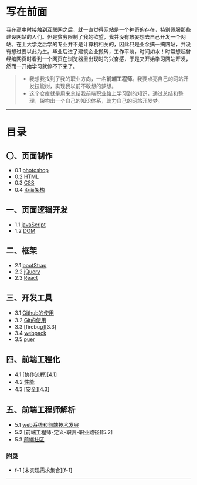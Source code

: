 ﻿# 写在前面
我在高中时接触到互联网之后，就一直觉得网站是一个神奇的存在，特别佩服那些建设网站的人们。但是贫穷限制了我的欲望，我并没有敢妄想去自己开发一个网站。在上大学之后学的专业并不是计算机相关的，因此只是业余搞一搞网站，并没有想过要以此为生。毕业后进了建筑企业搬砖，工作平淡，时间如水！时常想起曾经编网页时看到一个网页在浏览器里出现时的兴奋感，于是又开始学习网站开发，然而一开始学习就停不下来了。

>* 我想我找到了我的职业方向，一名**前端工程师**。我要点亮自己的网站开发技能树，实现我以前不敢想的梦想。
>* 这个仓库就是用来总结我前端职业路上学习到的知识，通过总结和整理，架构出一个自己的知识体系，助力自己的网站开发梦。

---
# 目录
## 〇、页面制作
* 0.1 [photoshop][0.1]
* 0.2 [HTML][0.2]
* 0.3 [CSS][0.3]
* 0.4 [页面架构][0.4]

## 一、页面逻辑开发
* 1.1 [javaScript][1.1]
* 1.2 [DOM][1.2]

## 二、框架
* 2.1 [bootStrap][2.1]
* 2.2 [jQuery][2.2]
* 2.3 [React][2.3]

## 三、开发工具
* 3.1 [Github的使用][3.1]
* 3.2 [Git的使用][3.2]
* 3.3 [firebug][3.3]
* 3.4 [webpack][3.4]
* 3.5 [puer][3.5]

## 四、前端工程化
* 4.1 [协作流程][4.1]
* 4.2 [性能][4.2]
* 4.3 [安全][4.3]

## 五、前端工程师解析
* 5.1 [web系统和前端技术发展][5.1]
* 5.2 [前端工程师-定义-职责-职业路径][5.2]
* 5.3 [前端社区][5.3]

### 附录
* f-1 [未实现需求集合][f-1]


***
[0.1]:https://github.com/Wanlin-Lu/Front-end-knowledge-summary/blob/master/pageMakeup/photoshop.md
[0.2]:https://github.com/Wanlin-Lu/Front-end-knowledge-summary/blob/master/pageMakeup/HTML.md
[0.3]:https://github.com/Wanlin-Lu/Front-end-knowledge-summary/blob/master/pageMakeup/CSS.md
[0.4]:https://github.com/Wanlin-Lu/Front-end-knowledge-summary/blob/master/pageMakeup/pageArchitecture.md
[1.1]:https://github.com/Wanlin-Lu/Front-end-knowledge-summary/blob/master/pageLogicDev/Javascript.md
[1.2]:https://github.com/Wanlin-Lu/Front-end-knowledge-summary/blob/master/pageLogicDev/DOM.md
[2.1]:https://github.com/Wanlin-Lu/Front-end-knowledge-summary/blob/master/library%26framework/bootStrap.md
[2.2]:https://github.com/Wanlin-Lu/Front-end-knowledge-summary/blob/master/library%26framework/jQuery.md
[2.3]:https://github.com/Wanlin-Lu/Front-end-knowledge-summary/blob/master/library%26framework/React.md
[3.1]:https://github.com/Wanlin-Lu/Front-end-knowledge-summary/blob/master/Tools/ToolsPreparation.md
[3.2]:
[3.3]:
[3.4]:https://github.com/Wanlin-Lu/Front-end-knowledge-summary/blob/master/Tools/webpack.md
[3.5]:
[4.1]:
[4.2]:
[4.3]:
[5.1]:
[5.2]:
[5.3]:
[f-1]:https://github.com/Wanlin-Lu/Front-end-knowledge-summary/blob/master/HCJD/Unsolved-Questions.md#f-1-未实现需求集合